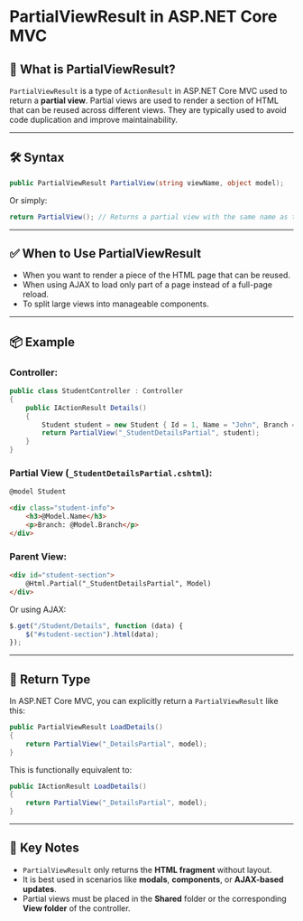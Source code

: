 # PartialViewResult in ASP.NET Core MVC

## 🧩 What is PartialViewResult?

`PartialViewResult` is a type of `ActionResult` in ASP.NET Core MVC used to return a **partial view**. Partial views are used to render a section of HTML that can be reused across different views. They are typically used to avoid code duplication and improve maintainability.

---

## 🛠️ Syntax

```csharp
public PartialViewResult PartialView(string viewName, object model);
```

Or simply:

```csharp
return PartialView(); // Returns a partial view with the same name as the action method.
```

---

## ✅ When to Use PartialViewResult

- When you want to render a piece of the HTML page that can be reused.
- When using AJAX to load only part of a page instead of a full-page reload.
- To split large views into manageable components.

---

## 📦 Example

### Controller:

```csharp
public class StudentController : Controller
{
    public IActionResult Details()
    {
        Student student = new Student { Id = 1, Name = "John", Branch = "CSE" };
        return PartialView("_StudentDetailsPartial", student);
    }
}
```

### Partial View (`_StudentDetailsPartial.cshtml`):

```html
@model Student

<div class="student-info">
    <h3>@Model.Name</h3>
    <p>Branch: @Model.Branch</p>
</div>
```

### Parent View:

```html
<div id="student-section">
    @Html.Partial("_StudentDetailsPartial", Model)
</div>
```

Or using AJAX:

```javascript
$.get("/Student/Details", function (data) {
    $("#student-section").html(data);
});
```

---

## 🧪 Return Type

In ASP.NET Core MVC, you can explicitly return a `PartialViewResult` like this:

```csharp
public PartialViewResult LoadDetails()
{
    return PartialView("_DetailsPartial", model);
}
```

This is functionally equivalent to:

```csharp
public IActionResult LoadDetails()
{
    return PartialView("_DetailsPartial", model);
}
```

---

## 🧠 Key Notes

- `PartialViewResult` only returns the **HTML fragment** without layout.
- It is best used in scenarios like **modals**, **components**, or **AJAX-based updates**.
- Partial views must be placed in the **Shared** folder or the corresponding **View folder** of the controller.